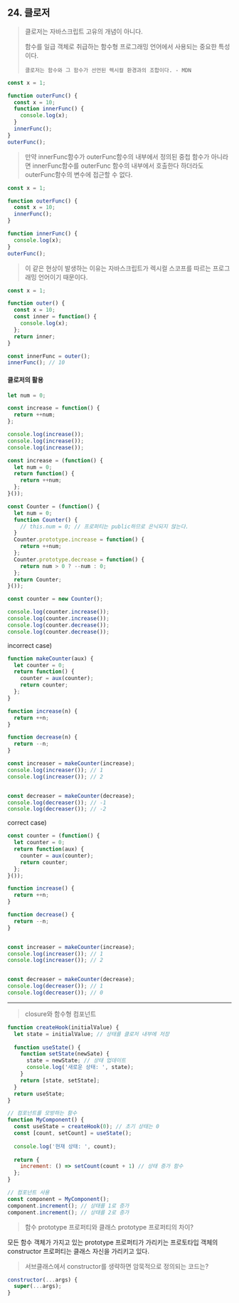 ## 24. 클로저

> 클로저는 자바스크립트 고유의 개념이 아니다.  
>
> 함수를 일급 객체로 취급하는 함수형 프로그래밍 언어에서 사용되는 중요한 특성이다.  
>
> `클로저는 함수와 그 함수가 선언된 렉시컬 환경과의 조합이다. - MDN`  

```javascript
const x = 1;

function outerFunc() {
  const x = 10;
  function innerFunc() {
    console.log(x);
  }
  innerFunc();
}
outerFunc();
```

> 만약 innerFunc함수가 outerFunc함수의 내부에서 정의된 중첩 함수가 아니라면 innerFunc함수를 outerFunc 함수의 내부에서 호출한다 하더라도 outerFunc함수의 변수에 접근할 수 없다.  

```javascript
const x = 1;

function outerFunc() {
  const x = 10;
  innerFunc();
}

function innerFunc() {
  console.log(x);
}
outerFunc();
```

> 이 같은 현상이 발생하는 이유는 자바스크립트가 렉시컬 스코프를 따르는 프로그래밍 언어이기 때문이다.  

```javascript
const x = 1;

function outer() {
  const x = 10;
  const inner = function() {
    console.log(x);
  };
  return inner;
}

const innerFunc = outer();
innerFunc(); // 10
```

####   클로저의 활용

```  javascript
let num = 0;

const increase = function() {
  return ++num;
};

console.log(increase());
console.log(increase());
console.log(increase());
```

```javascript
const increase = (function() {
  let num = 0;
  return function() {
    return ++num;
  };
}());
```

```javascript
const Counter = (function() {
  let num = 0;
  function Counter() {
    // this.num = 0; // 프로퍼티는 public하므로 은닉되지 않는다. 
  }
  Counter.prototype.increase = function() {
    return ++num;
  };
  Counter.prototype.decrease = function() {
    return num > 0 ? --num : 0;
  };
  return Counter;
}());

const counter = new Counter();

console.log(counter.increase());
console.log(counter.increase());
console.log(counter.decrease());
console.log(counter.decrease());
```

  

incorrect case)

```javascript
function makeCounter(aux) {
  let counter = 0;
  return function() {
    counter = aux(counter);
    return counter;
  };
}

function increase(n) {
  return ++n;
}

function decrease(n) {
  return --n;
}

const increaser = makeCounter(increase);
console.log(increaser()); // 1
console.log(increaser()); // 2


const decreaser = makeCounter(decrease);
console.log(decreaser()); // -1
console.log(decreaser()); // -2
```

correct case)

```javascript
const counter = (function() {
  let counter = 0;
  return function(aux) {
    counter = aux(counter);
    return counter;
  };
}());

function increase() {
  return ++n;
}

function decrease() {
  return --n;
}


const increaser = makeCounter(increase);
console.log(increaser()); // 1
console.log(increaser()); // 2


const decreaser = makeCounter(decrease);
console.log(decreaser()); // 1
console.log(decreaser()); // 0
```



---



> closure와 함수형 컴포넌트

```javascript
function createHook(initialValue) {
  let state = initialValue; // 상태를 클로저 내부에 저장
  
  function useState() {
    function setState(newSate) {
      state = newState; // 상태 업데이트
      console.log('새로운 상태: ', state);
    }
    return [state, setState];
  }
  return useState;
}

// 컴포넌트를 모방하는 함수
function MyComponent() {
  const useState = createHook(0); // 초기 상태는 0
  const [count, setCount] = useState();
  
  console.log('현재 상태: ', count);
    
  return {
    increment: () => setCount(count + 1) // 상태 증가 함수
  };
}

// 컴포넌트 사용
const component = MyComponent();
component.increment(); // 상태를 1로 증가
component.increment(); // 상태를 2로 증가
```



> 함수 prototype 프로퍼티와 클래스 prototype 프로퍼티의 차이?

모든 함수 객체가 가지고 있는 prototype 프로퍼티가 가리키는 프로토타입 객체의 constructor 프로퍼티는 클래스 자신을 가리키고 있다.

> 서브클래스에서 constructor를 생략하면 암묵적으로 정의되는 코드는?

``` javascript
constructor(...args) {
  super(...args);
}
```

  



